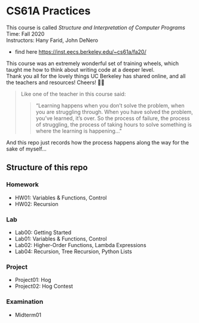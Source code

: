 # CS61A Practices

This course is called _Structure and Interpretation of Computer Programs_\
Time: Fall 2020\
Instructors: Hany Farid, John DeNero
- find here https://inst.eecs.berkeley.edu/~cs61a/fa20/

This course was an extremely wonderful set of training wheels, which taught me how to think about writing code at a deeper level.\
Thank you all for the lovely things UC Berkeley has shared online, and all the teachers and resources! Cheers! 🧡💙

> Like one of the teacher in this course said: 
>> “Learning happens when you don’t solve the problem, when you are struggling through. When you have solved the problem, you’ve learned, it’s over. 
So the process of failure, the process of struggling, the process of taking hours to solve something is where the learning is happening…"

And this repo just records how the process happens along the way for the sake of myself...

## Structure of this repo
### Homework
* HW01: Variables & Functions, Control
* HW02: Recursion

### Lab

* Lab00: Getting Started
* Lab01: Variables & Functions, Control
* Lab02: Higher-Order Functions, Lambda Expressions
* Lab04: Recursion, Tree Recursion, Python Lists

### Project
* Project01: Hog
* Project02: Hog Contest

### Examination
* Midterm01

